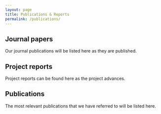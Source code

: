 ```yaml
---
layout: page
title: Publications & Reports
permalink: /publications/
---
```


## Journal papers

Our journal publications will be listed here as they are published.


## Project reports

Project reports can be found here as the project advances.


## Publications

The most relevant publications that we have referred to will be listed here.


